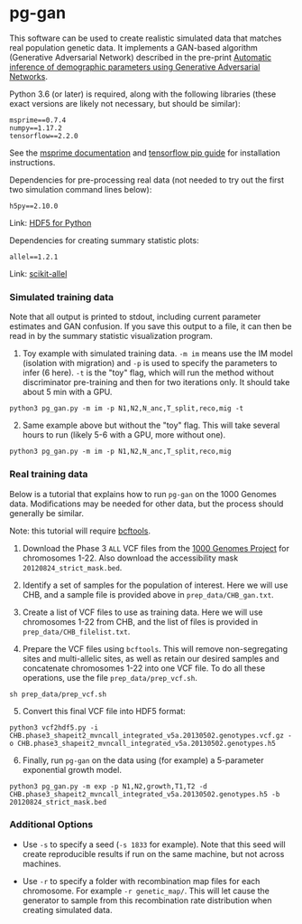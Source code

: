 # pg-gan

This software can be used to create realistic simulated data that matches real
population genetic data. It implements a GAN-based algorithm (Generative Adversarial Network)
described in the pre-print [Automatic inference of demographic parameters using Generative Adversarial Networks](https://www.biorxiv.org/content/10.1101/2020.08.05.237834v1).

Python 3.6 (or later) is required, along with the following libraries (these exact versions are likely not necessary, but should be similar):

~~~
msprime==0.7.4
numpy==1.17.2
tensorflow==2.2.0
~~~

See the [msprime documentation](https://msprime.readthedocs.io/en/stable/index.html) and
[tensorflow pip guide](https://www.tensorflow.org/install/pip) for installation instructions.

Dependencies for pre-processing real data (not needed to try out the first two simulation command lines below):

~~~
h5py==2.10.0
~~~

Link: [HDF5 for Python](https://www.h5py.org/)

Dependencies for creating summary statistic plots:

~~~
allel==1.2.1
~~~

Link: [scikit-allel](https://scikit-allel.readthedocs.io/en/stable/)

### Simulated training data

Note that all output is printed to stdout, including current parameter estimates and GAN confusion. If you save this output to a file, it
can then be read in by the summary statistic visualization program.

1. Toy example with simulated training data. `-m im` means use the IM model (isolation with migration) and
`-p` is used to specify the parameters to infer (6 here). `-t` is the "toy" flag, which will run the method without discriminator
pre-training and then for two iterations only. It should take about 5 min with a GPU.

~~~
python3 pg_gan.py -m im -p N1,N2,N_anc,T_split,reco,mig -t
~~~

2. Same example above but without the "toy" flag. This will take several hours to run (likely 5-6 with a GPU, more
    without one).

~~~
python3 pg_gan.py -m im -p N1,N2,N_anc,T_split,reco,mig
~~~

### Real training data

Below is a tutorial that explains how to run `pg-gan` on the 1000 Genomes data. Modifications may be needed for other data, but the process
should generally be similar.

Note: this tutorial will require [bcftools](http://samtools.github.io/bcftools/bcftools.html).

1. Download the Phase 3 `ALL` VCF files from the [1000 Genomes Project](https://www.internationalgenome.org/data) for chromosomes 1-22. Also download
the accessibility mask `20120824_strict_mask.bed`.

2. Identify a set of samples for the population of interest. Here we will use CHB, and a sample file is provided above in `prep_data/CHB_gan.txt`.

3. Create a list of VCF files to use as training data. Here we will use chromosomes 1-22 from CHB, and the list of files is provided in `prep_data/CHB_filelist.txt`.

4. Prepare the VCF files using `bcftools`. This will remove non-segregating sites and multi-allelic sites, as well as retain our desired samples and concatenate chromosomes 1-22 into one VCF file. To do all these operations, use the file `prep_data/prep_vcf.sh`.

~~~
sh prep_data/prep_vcf.sh
~~~

5. Convert this final VCF file into HDF5 format:

~~~
python3 vcf2hdf5.py -i CHB.phase3_shapeit2_mvncall_integrated_v5a.20130502.genotypes.vcf.gz -o CHB.phase3_shapeit2_mvncall_integrated_v5a.20130502.genotypes.h5
~~~

6. Finally, run `pg-gan` on the data using (for example) a 5-parameter exponential growth model.

~~~
python3 pg_gan.py -m exp -p N1,N2,growth,T1,T2 -d CHB.phase3_shapeit2_mvncall_integrated_v5a.20130502.genotypes.h5 -b 20120824_strict_mask.bed
~~~

### Additional Options

* Use `-s` to specify a seed (`-s 1833` for example). Note that this seed will create reproducible results if run on the same machine, but not across machines.

* Use `-r` to specify a folder with recombination map files for each chromosome. For example `-r genetic_map/`. This will let cause the generator to sample from this recombination rate distribution when creating simulated data.
